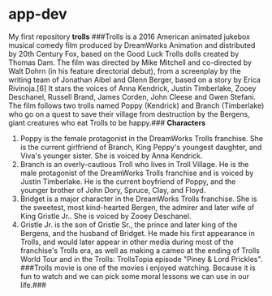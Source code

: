 # app-dev
My first repository
**trolls**
###Trolls is a 2016 American animated jukebox musical comedy film produced by DreamWorks Animation and distributed by 20th Century Fox, based on the Good Luck Trolls dolls created by Thomas Dam. The film was directed by Mike Mitchell and co-directed by Walt Dohrn (in his feature directorial debut), from a screenplay by the writing team of Jonathan Aibel and Glenn Berger, based on a story by Erica Rivinoja.[6] It stars the voices of Anna Kendrick, Justin Timberlake, Zooey Deschanel, Russell Brand, James Corden, John Cleese and Gwen Stefani. The film follows two trolls named Poppy (Kendrick) and Branch (Timberlake) who go on a quest to save their village from destruction by the Bergens, giant creatures who eat Trolls to be happy.###
**Characters**
1. Poppy is the female protagonist in the DreamWorks Trolls franchise. She is the current girlfriend of Branch, King Peppy's youngest daughter, and Viva's younger sister. She is voiced by Anna Kendrick.
2. Branch is an overly-cautious Troll who lives in Troll Village. He is the male protagonist of the DreamWorks Trolls franchise and is voiced by Justin Timberlake. He is the current boyfriend of Poppy, and the younger brother of John Dory, Spruce, Clay, and Floyd.
3. Bridget is a major character in the DreamWorks Trolls franchise. She is the sweetest, most kind­-hearted Bergen, the admirer and later wife of King Gristle Jr.. She is voiced by Zooey Deschanel.
4. Gristle Jr. is the son of Gristle Sr., the prince and later king of the Bergens, and the husband of Bridget. He made his first appearance in Trolls, and would later appear in other media during most of the franchise's Trolls era, as well as making a cameo at the ending of Trolls World Tour and in the Trolls: TrollsTopia episode "Piney & Lord Prickles".
###Trolls movie is one of the movies i enjoyed watching. Because it is fun to watch and we can pick some moral lessons we can use in our life.###
